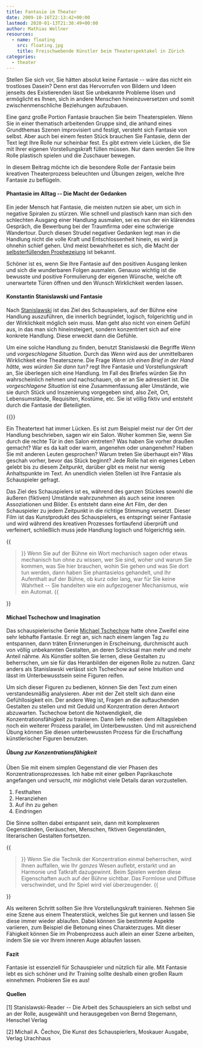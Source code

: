 ```yaml
---
title: Fantasie im Theater
date: 2009-10-16T22:13:42+00:00
lastmod: 2020-01-13T21:38:49+00:00
author: Mathias Wellner
resources:
  - name: floating
    src: floating.jpg
    title: Freischwebende Künstler beim Theaterspektakel in Zürich
categories:
  - theater
---
```

Stellen Sie sich vor, Sie hätten absolut keine Fantasie -- wäre das nicht ein trostloses Dasein? Denn erst das Hervorrufen von Bildern und Ideen jenseits des Existierenden lässt Sie unbekannte Probleme lösen und ermöglicht es Ihnen, sich in andere Menschen hineinzuversetzen und somit zwischenmenschliche Beziehungen aufzubauen. 
<!--more-->

Eine ganz große Portion Fantasie brauchen Sie beim Theaterspielen. Wenn Sie in einer thematisch arbeitenden Gruppe sind, die anhand eines Grundthemas Szenen improvisiert und festigt, versteht sich Fantasie von selbst. Aber auch bei einem festen Stück brauchen Sie Fantasie, denn der Text legt Ihre Rolle nur scheinbar fest. Es gibt extrem viele Lücken, die Sie mit Ihrer eigenen Vorstellungskraft füllen müssen. Nur dann werden Sie Ihre Rolle plastisch spielen und die Zuschauer bewegen. 

In diesem Beitrag möchte ich die besondere Rolle der Fantasie beim kreativen Theaterprozess beleuchten und Übungen zeigen, welche Ihre Fantasie zu beflügeln. 

#### Phantasie im Alltag -- Die Macht der Gedanken

Ein jeder Mensch hat Fantasie, die meisten nutzen sie aber, um sich in negative Spiralen zu stürzen. Wie schnell und plastisch kann man sich den schlechten Ausgang einer Handlung ausmalen, sei es nun der ein klärendes Gespräch, die Bewerbung bei der Traumfirma oder eine schwierige Wandertour. Durch diesen Strudel negativer Gedanken legt man in die Handlung nicht die volle Kraft und Entschlossenheit hinein, es wird ja ohnehin schief gehen. Und meist bewahrheitet es sich, die Macht der [selbsterfüllenden Prophezeiung](http://de.wikipedia.org/wiki/Selbsterf%C3%BCllende_Prophezeiung) ist bekannt. 

Schöner ist es, wenn Sie Ihre Fantasie auf den positiven Ausgang lenken und sich die wunderbaren Folgen ausmalen. Genauso wichtig ist die bewusste und positive Formulierung der eigenen Wünsche, welche oft unerwartete Türen öffnen und den Wunsch Wirklichkeit werden lassen. 

#### Konstantin Stanislawski und Fantasie

Nach [Stanislawski](http://de.wikipedia.org/wiki/Konstantin_Sergejewitsch_Stanislawski) ist das Ziel des Schauspielers, auf der Bühne eine Handlung auszuführen, die innerlich begründet, logisch, folgerichtig und in der Wirklichkeit möglich sein muss. Man geht also nicht von einem Gefühl aus, in das man sich hineinsteigert, sondern konzentriert sich auf eine konkrete Handlung. Diese erweckt dann die Gefühle. 

Um eine solche Handlung zu finden, benutzt Stanislawski die Begriffe _Wenn_ und _vorgeschlagene Situation_. Durch das _Wenn_ wird aus der unmittelbaren Wirklichkeit eine Theaterszene. Die Frage _Wenn ich einen Brief in der Hand hätte, was würden Sie dann tun?_ regt Ihre Fantasie und Vorstellungskraft an, Sie überlegen sich eine Handlung. Im Fall des Briefes würden Sie ihn wahrscheinlich nehmen und nachschauen, ob er an Sie adressiert ist. Die _vorgeschlagene Situation_ ist eine Zusammenfassung aller Umstände, wie sie durch Stück und Inszenierung vorgegeben sind, also Zeit, Ort, Lebensumstände, Requisiten, Kostüme, etc. Sie ist völlig fiktiv und entsteht durch die Fantasie der Beteiligten. 

{{<responsive-image name="floating">}}

Ein Theatertext hat immer Lücken. Es ist zum Beispiel meist nur der Ort der Handlung beschrieben, sagen wir ein Salon. Woher kommen Sie, wenn Sie durch die rechte Tür in den Salon eintreten? Was haben Sie vorher draußen gemacht? War es da kalt oder warm, angenehm oder unangenehm? Haben Sie mit anderen Leuten gesprochen? Warum treten Sie überhaupt ein? Was geschah vorher, bevor das Stück beginnt? Jede Rolle hat ein eigenes Leben gelebt bis zu diesem Zeitpunkt, darüber gibt es meist nur wenig Anhaltspunkte im Text. An unendlich vielen Stellen ist Ihre Fantasie als Schauspieler gefragt. 

Das Ziel des Schauspielers ist es, während des ganzen Stückes sowohl die äußeren (fiktiven) Umstände wahrzunehmen als auch seine inneren Assoziationen und Bilder. Es entsteht dann eine Art Film, der den Schauspieler zu jedem Zeitpunkt in die richtige Stimmung versetzt. Dieser Film ist das Kunstprodukt des Schauspielers, es entspringt seiner Fantasie und wird während des kreativen Prozesses fortlaufend überprüft und verfeinert, schließlich muss jede Handlung logisch und folgerichtig sein. 

{{<blockquote cite="[1] S. 50">}}
  Wenn Sie auf der Bühne ein Wort mechanisch sagen oder etwas mechanisch tun ohne zu wissen, wer Sie sind, woher und warum Sie kommen, was Sie hier brauchen, wohin Sie gehen und was Sie dort tun werden, dann haben Sie phantasielos gehandelt, und Ihr Aufenthalt auf der Bühne, ob kurz oder lang, war für Sie keine Wahrheit -- Sie handelten wie ein aufgezogener Mechanismus, wie ein Automat. 
{{</blockquote>}}

#### Michael Tschechow und Imagination

Das schauspielerische Genie [Michael Tschechow](http://de.wikipedia.org/wiki/Michael_Tschechow) hatte ohne Zweifel eine sehr lebhafte Fantasie. Er regt an, sich nach einem langen Tag zu entspannen, dann träten Erinnerungen in Erscheinung, durchmischt auch von völlig unbekannten Gestalten, an deren Schicksal man mehr und mehr Anteil nähme. Als Künstler sollten Sie lernen, diese Gestalten zu beherrschen, um sie für das Heranbilden der eigenen Rolle zu nutzen. Ganz anders als Stanislawski verlässt sich Tschechow auf seine Intuition und lässt im Unterbewusstsein seine Figuren reifen. 

Um sich dieser Figuren zu bedienen, können Sie den Text zum einen verstandesmäßig analysieren. Aber mit der Zeit stellt sich dann eine Gefühllosigkeit ein. Der andere Weg ist, Fragen an die auftauchenden Gestalten zu stellen und mit Geduld und Konzentration deren Antwort abzuwarten. Tschechow betont die Notwendigkeit, die Konzentrationsfähigkeit zu trainieren. Dann liefe neben dem Alltagsleben noch ein weiterer Prozess parallel, im Unterbewussten. Und mit ausreichend Übung können Sie diesen unterbewussten Prozess für die Erschaffung künstlerischer Figuren benutzen. 

##### Übung zur Konzentrationsfähigkeit

Üben Sie mit einem simplen Gegenstand die vier Phasen des Konzentrationsprozesses. Ich habe mit einer gelben Paprikaschote angefangen und versucht, mir möglichst viele Details daran vorzustellen. 

  1. Festhalten
  2. Heranziehen
  3. Auf ihn zu gehen
  4. Eindringen

Die Sinne sollten dabei entspannt sein, dann mit komplexeren Gegenständen, Geräuschen, Menschen, fiktiven Gegenständen, literarischen Gestalten fortsetzen. 

{{<blockquote cite="[2] S. 21">}}
  Wenn Sie die Technik der Konzentration einmal beherrschen, wird Ihnen auffallen, wie Ihr _ganzes_ Wesen auflebt, erstarkt und an Harmonie und Tatkraft dazugewinnt. Beim Spielen werden diese Eigenschaften auch auf der Bühne sichtbar. Das Formlose und Diffuse verschwindet, und Ihr Spiel wird viel überzeugender.
{{</blockquote>}}

Als weiteren Schritt sollten Sie Ihre Vorstellungskraft trainieren. Nehmen Sie eine Szene aus einem Theaterstück, welches Sie gut kennen und lassen Sie diese immer wieder ablaufen. Dabei können Sie bestimmte Aspekte variieren, zum Beispiel die Betonung eines Charakterzuges. Mit dieser Fähigkeit können Sie im Probenprozess auch allein an einer Szene arbeiten, indem Sie sie vor Ihrem inneren Auge ablaufen lassen. 

#### Fazit

Fantasie ist essenziell für Schauspieler und nützlich für alle. Mit Fantasie lebt es sich schöner und ihr Training sollte deshalb einen großen Raum einnehmen. Probieren Sie es aus! 

#### Quellen

[1] Stanislawski-Reader -- Die Arbeit des Schauspielers an sich selbst und an der Rolle, ausgewählt und herausgegeben von Bernd Stegemann, Henschel Verlag

[2] Michail A. &#x010C;echov, Die Kunst des Schauspierlers, Moskauer Ausgabe, Verlag Urachhaus
